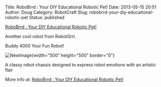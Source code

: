 Title: RoboBrrd : Your DIY Educational Robotic Pet!
Date: 2013-05-15 20:51
Author: Doug
Category: RobotCraft
Slug: robobrrd-your-diy-educational-robotic-pet
Status: published

[RoboBrrd : Your DIY Educational Robotic Pet!](http://robobrrd.com/buddy4000/)

Another cool robot from RobotGrrl.

Buddy 4000 Your Fun Robot!

![NewImage](http://robotcraft.org/wp-content/uploads/2013/05/NewImage.png "NewImage.png"){width="500" height="500" border="0"}

A classy robot chassis designed to express robot emotions with an artistic flair

More info at: [RoboBrrd : Your DIY Educational Robotic Pet!](http://robobrrd.com/buddy4000/)
